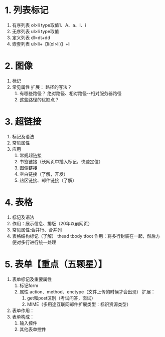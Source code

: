# 1. 列表标记
1. 有序列表 ol>li  type取值1、A、a、I、i
2. 无序列表 ul>li  type取值
3. 定义列表 dl>dt+dd
4. 嵌套列表 ul>li+【li(ol>li)】+li

# 2. 图像
1. 标记
2. 常见属性
扩展：
	路径的写法？
	1. 有哪些路径？ 绝对路径、相对路径--相对服务器路径
	2. 这些路径的优缺点？

# 3. 超链接
1. 标记及语法
2. 常见属性
3. 应用
	1. 常规超链接
	2. 书签链接（长网页中插入标记，快速定位）
	3. 图像链接
	4. 空白链接（了解，开发）
	5. 热区链接、邮件链接（了解）

# 4. 表格
1. 标记及语法
2. 作用：展示信息、排版（20年以前网页）
3. 常见属性:合并行、合并列
4. 表格结构标记（了解）
	thead  tbody  tfoot
	作用：将多行封装在一起，然后方便对多行进行统一处理
	
# 5. 表单【重点（五颗星）】
1. 表单标记及重要属性
	1. 标记form
	2. 属性 action、method、enctype（文件上传的时候才会出现）
	扩展：
		1. get和post区别（考试问答，面试）
		2. MIME（多用途互联网邮件扩展类型：标识资源类型）
2. 表单作用：
3. 表单构成：
	1. 输入控件
	2. 其他表单控件